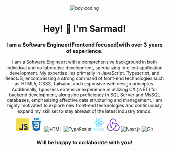 <div id="header" align="center">
  <img
    src="https://media.giphy.com/media/v1.Y2lkPTc5MGI3NjExNXB1cHdiNnZwbHpqaTcxNjBwNTR4ZzV6azh1YXUzM3V2b2Ewa3ZneSZlcD12MV9pbnRlcm5hbF9naWZfYnlfaWQmY3Q9cw/aIJDrOomj81MQZz2uO/giphy.gif"
    alt="boy coding"
    width="200"
  />
  <h1>Hey! 👋 I'm Sarmad!</h1>
  <h3>I am a Software Engineer(Frontend focused)with over 3 years of experience.</h3>
</div>
<div id="main" align="center">
  <p>
   I am a Software Engineert with a comprehensive background in both individual and collaborative development, specializing in client application development. My expertise lies primarily in JavaScript, Typescript, and ReactJS, encompassing a strong command of front-end technologies such as HTML5, CSS3, Tailwind, and responsive web design principles. Additionally, I possess extensive experience in utilizing C# (.NET) for backend development, alongside proficiency in SQL Server and MsSQL databases, emphasizing effective data structuring and management. I am highly motivated to explore new front-end technologies and continuously expand my skill set to stay abreast of the latest industry trends.
  </p>
  <div>
    <img
      src="https://github.com/devicons/devicon/blob/master/icons/javascript/javascript-original.svg"
      title="JavaScript"
      alt="JavaScript"
      width="40"
      height="40"
    />
    <img
      src="https://github.com/devicons/devicon/blob/master/icons/css3/css3-plain-wordmark.svg"
      title="CSS3"
      alt="CSS"
      width="40"
      height="40"
    />
    <img
      src="https://cdn.jsdelivr.net/gh/devicons/devicon@latest/icons/html5/html5-plain-wordmark.svg"
      title="HTML5"
      alt="HTML"
      width="40"
      height="40"
    />
    <img
      src="https://cdn.jsdelivr.net/gh/devicons/devicon@latest/icons/typescript/typescript-original.svg"
      title="TypeScript"
      alt="TypeScript"
      width="40"
      height="40"
    />
    <img
      src="https://github.com/devicons/devicon/blob/master/icons/react/react-original-wordmark.svg"
      title="React"
      alt="React"
      width="40"
      height="40"
    />
    <img
      src="https://github.com/devicons/devicon/blob/master/icons/redux/redux-original.svg"
      title="Redux"
      alt="Redux"
      width="40"
      height="40"
    />
    <img
      src="https://cdn.jsdelivr.net/gh/devicons/devicon@latest/icons/nextjs/nextjs-plain.svg"
      title="Next.js"
      alt="Next.js"
      width="40"
      height="40"
    />
    <img
      src="https://cdn.jsdelivr.net/gh/devicons/devicon@latest/icons/git/git-original.svg"
      title="Git"
      alt="Git"
      width="40"
      height="40"
    />
  </div>
  <h3>Will be happy to collaborate with you!</h3>
</div>
